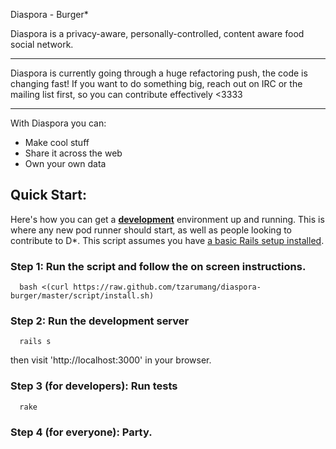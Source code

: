 Diaspora - Burger*

Diaspora is a privacy-aware, personally-controlled, content aware food social network.


************************
Diaspora is currently going through a huge refactoring push, the code is changing fast!
If you want to do something big, reach out on IRC or the mailing list first, so you can contribute effectively <3333
************************

With Diaspora you can:

- Make cool stuff
- Share it across the web
- Own your own data


## Quick Start:

Here's how you can get a **[development](http://guides.rubyonrails.org/getting_started.html)** environment up and running.  This is where any new pod runner should start, as well as people
looking to contribute to D*.  This script assumes you have [a basic Rails setup installed](http://railsapps.github.com/installing-rails-3-1.html).

### Step 1: Run the script and follow the on screen instructions.
```
  bash <(curl https://raw.github.com/tzarumang/diaspora-burger/master/script/install.sh)
```


### Step 2: Run the development server
```
  rails s
```

then visit 'http://localhost:3000' in your browser.

### Step 3 (for developers): Run tests
```
  rake
```

### Step 4 (for everyone): Party.


